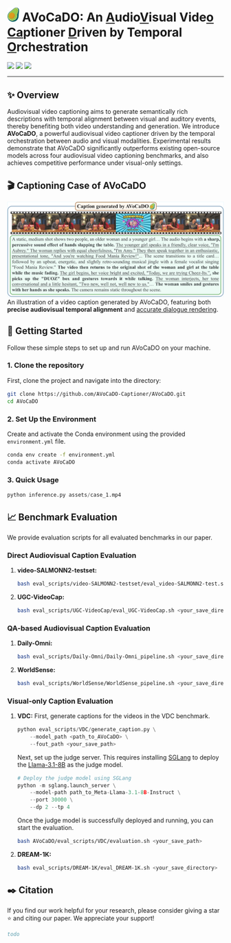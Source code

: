 # <img src="assets/avocado.ico" alt="AVoCaDO icon" width="28px"> AVoCaDO: An <u>A</u>udio<u>V</u>isual Vide<u>o</u> <u>Ca</u>ptioner <u>D</u>riven by Temporal <u>O</u>rchestration

<p align="left">
  <a href="https://avocado-captioner.github.io/"><img src="https://img.shields.io/badge/Project%20webpage-558b2f?style=for-the-badge"></a>
  <a href="https://huggingface.co/AVoCaDO-Captioner/AVoCaDO"><img src="https://img.shields.io/badge/Model-db8905?style=for-the-badge"></a>
  <a href="https://arxiv.org/abs/2510.10395"><img src="https://img.shields.io/badge/arXiv-red?style=for-the-badge"></a>
</p>

---

## ✨ Overview
Audiovisual video captioning aims to generate semantically rich descriptions with temporal alignment between visual and auditory events, thereby benefiting both video understanding and generation. We introduce <b>AVoCaDO</b>, a powerful audiovisual video captioner driven by the temporal orchestration between audio and visual modalities. Experimental results demonstrate that AVoCaDO significantly outperforms existing open-source models across four audiovisual video captioning benchmarks, and also achieves competitive performance under visual-only settings.

## 🎬 Captioning Case of AVoCaDO
<img src="assets/case_2.png" alt="AVoCaDO caption">
An illustration of a video caption generated by AVoCaDO, featuring both <b>precise audiovisual temporal alignment</b> and <u>accurate dialogue rendering</u>.

## 🚀 Getting Started
Follow these simple steps to set up and run AVoCaDO on your machine.

### 1. Clone the repository
First, clone the project and navigate into the directory:

```bash
git clone https://github.com/AVoCaDO-Captioner/AVoCaDO.git
cd AVoCaDO
```

### 2. Set Up the Environment
Create and activate the Conda environment using the provided ``environment.yml`` file.

```bash
conda env create -f environment.yml
conda activate AVoCaDO
```

### 3. Quick Usage
```python
python inference.py assets/case_1.mp4
```

## 📈 Benchmark Evaluation
We provide evaluation scripts for all evaluated benchmarks in our paper.

### Direct Audiovisual Caption Evaluation
1. **video-SALMONN2-testset:**
    ```bash
    bash eval_scripts/video-SALMONN2-testset/eval_video-SALMONN2-test.sh <your_save_directory>
    ```

2. **UGC-VideoCap:**
    ```bash
    bash eval_scripts/UGC-VideoCap/eval_UGC-VideoCap.sh <your_save_directory>
    ```

### QA-based Audiovisual Caption Evaluation
1. **Daily-Omni:**
    ```bash
    bash eval_scripts/Daily-Omni/Daily-Omni_pipeline.sh <your_save_directory>
    ```

2. **WorldSense:**
    ```bash
    bash eval_scripts/WorldSense/WorldSense_pipeline.sh <your_save_directory>
    ```

### Visual-only Caption Evaluation
1. **VDC:**
    First, generate captions for the videos in the VDC benchmark.
    ```python
    python eval_scripts/VDC/generate_caption.py \
        --model_path <path_to_AVoCaDO> \
        --fout_path <your_save_path>
    ```

    Next, set up the judge server. This requires installing [SGLang](https://github.com/sgl-project/sglang) to deploy the [Llama-3.1-8B](https://huggingface.co/meta-llama/Llama-3.1-8B) as the judge model.
    ```python
    # Deploy the judge model using SGLang
    python -m sglang.launch_server \
        --model-path path_to_Meta-Llama-3.1-8B-Instruct \
        --port 30000 \
        --dp 2 --tp 4 
    ```

    Once the judge model is successfully deployed and running, you can start the evaluation.
    ```bash
    bash AVoCaDO/eval_scripts/VDC/evaluation.sh <your_save_path>
    ```

2. **DREAM-1K:**
    ```bash
    bash eval_scripts/DREAM-1K/eval_DREAM-1K.sh <your_save_directory>
    ```


## ✒️ Citation

If you find our work helpful for your research, please consider giving a star ⭐ and citing our paper. We appreciate your support!

```bibtex
todo
```
